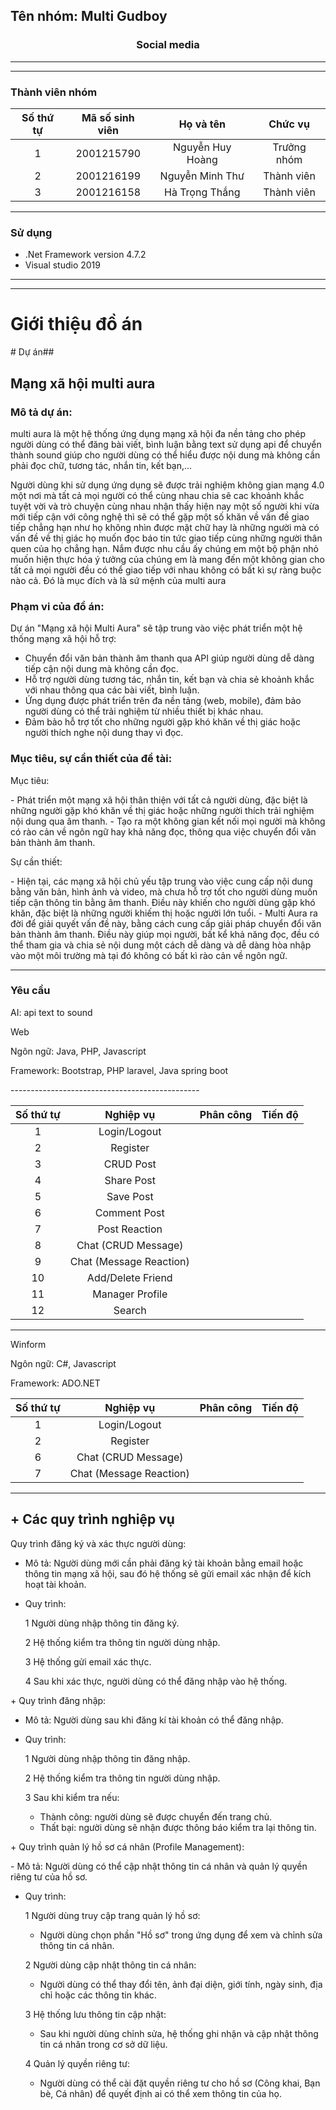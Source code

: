<h2>Tên nhóm: Multi Gudboy</h2>
<h3 style="text-align:center">Social media</h3>

-----------------------------------------------
-----------------------------------------------

<h3>Thành viên nhóm</h3>

| Số thứ tự | Mã số sinh viên  | Họ và tên  | Chức vụ |
|:---------:|:------------:|:---------------:|:-----:|
| 1 | 2001215790  | Nguyễn Huy Hoàng | Trưởng nhóm  |
| 2 | 2001216199  | Nguyễn Minh Thư | Thành viên  |
| 3 | 2001216158  | Hà Trọng Thắng | Thành viên  |

-----------------------------------------------
### Sử dụng 
 - .Net Framework version 4.7.2
 - Visual studio 2019
-----------------------------------------------
-----------------------------------------------
<h1>Giới thiệu đồ án</h1>
# Dự án##

<h2>Mạng xã hội multi aura</h2>

<h3>Mô tả dự án: </h3>
<p>multi aura là một hệ thống ứng dụng mạng xã hội đa nền tảng cho phép người dùng có thể đăng bài viết, bình luận bằng text sử dụng api để chuyển thành sound giúp cho người dùng có thể hiểu được nội dung mà không cần phải đọc chữ, tương tác, nhắn tin, kết bạn,...</p>

<p>Người dùng khi sử dụng ứng dụng sẽ được trải nghiệm không gian mạng 4.0 một nơi mà tất cả mọi người có thể cùng nhau chia sẽ cac khoảnh khắc tuyệt vời và trò chuyện cùng nhau nhận thấy hiện nay một số người khi vừa mới tiếp cận với công nghệ thì sẽ có thể gặp một số khăn về vấn đề giao tiếp chẳng hạn như họ không nhìn được mặt chữ hay là những người mà có vấn đề về thị giác họ muốn đọc báo tin tức giao tiếp cùng những người thân quen của họ chẳng hạn. Nắm được nhu cầu ấy chúng em một bộ phận nhỏ muốn hiện thực hóa ý tưởng của chúng em là mang đến một không gian cho tất cả mọi người đều có thể giao tiếp với nhau không có bất kì sự ràng buộc nào cả. Đó là mục đích và là sứ mệnh của multi aura</p>

<h3>Phạm vi của đồ án:</h3>
<p>Dự án "Mạng xã hội Multi Aura" sẽ tập trung vào việc phát triển một hệ thống mạng xã hội hỗ trợ:</p>

- Chuyển đổi văn bản thành âm thanh qua API giúp người dùng dễ dàng tiếp cận nội dung mà không cần đọc.
- Hỗ trợ người dùng tương tác, nhắn tin, kết bạn và chia sẻ khoảnh khắc với nhau thông qua các bài viết, bình luận.
- Ứng dụng được phát triển trên đa nền tảng (web, mobile), đảm bảo người dùng có thể trải nghiệm từ nhiều thiết bị khác nhau.
- Đảm bảo hỗ trợ tốt cho những người gặp khó khăn về thị giác hoặc người thích nghe nội dung thay vì đọc.
  
<h3>Mục tiêu, sự cần thiết của đề tài:</h3>

<p>Mục tiêu:</p>
- Phát triển một mạng xã hội thân thiện với tất cả người dùng, đặc biệt là những người gặp khó khăn về thị giác hoặc những người thích trải nghiệm nội dung qua âm thanh.
- Tạo ra một không gian kết nối mọi người mà không có rào cản về ngôn ngữ hay khả năng đọc, thông qua việc chuyển đổi văn bản thành âm thanh.

<p>Sự cần thiết:</p>
- Hiện tại, các mạng xã hội chủ yếu tập trung vào việc cung cấp nội dung bằng văn bản, hình ảnh và video, mà chưa hỗ trợ tốt cho người dùng muốn tiếp cận thông tin bằng âm thanh. Điều này khiến cho người dùng gặp khó khăn, đặc biệt là những người khiếm thị hoặc người lớn tuổi.
- Multi Aura ra đời để giải quyết vấn đề này, bằng cách cung cấp giải pháp chuyển đổi văn bản thành âm thanh. Điều này giúp mọi người, bất kể khả năng đọc, đều có thể tham gia và chia sẻ nội dung một cách dễ dàng và dễ dàng hòa nhập vào một môi trường mà tại đó không có bất kì rào cản về ngôn ngữ.

-----------------------------------------------

### Yêu cầu 
<p>AI: api text to sound</p>
<p>Web</p>
<p>Ngôn ngữ: Java, PHP, Javascript</p>
<p>Framework: Bootstrap,  PHP laravel, Java spring boot</p>
-----------------------------------------------

| Số thứ tự | Nghiệp vụ  | Phân công  | Tiến độ |
|:---------:|:------------:|:---------------:|:-----:|
| 1 | Login/Logout  |  | |
| 2 | Register  | | |
| 3 | CRUD Post  | |  |
| 4 | Share Post  | | |
| 5 | Save Post  | | |
| 6 | Comment Post  | |  |
| 7 | Post Reaction | | |
| 8 | Chat (CRUD Message) | |  |
| 9 | Chat (Message Reaction)  ||  |
| 10 | Add/Delete Friend  ||  |
| 11 | Manager Profile  ||  |
| 12 | Search  ||  |



-----------------------------------------------
<p>Winform</p>
<p>Ngôn ngữ: C#, Javascript</p>
<p>Framework: ADO.NET</p>

| Số thứ tự | Nghiệp vụ  | Phân công  | Tiến độ |
|:---------:|:------------:|:---------------:|:-----:|
| 1 | Login/Logout  |  |   |
| 2 | Register  | | |
| 6 | Chat (CRUD Message)  ||  |
| 7 | Chat (Message Reaction) || |


-------------------------------------------------

<h2>+ Các quy trình nghiệp vụ</h2>

<p>Quy trình đăng ký và xác thực người dùng:</p>

- Mô tả: Người dùng mới cần phải đăng ký tài khoản bằng email hoặc thông tin mạng xã hội, sau đó hệ thống sẽ gửi email xác nhận để kích hoạt tài khoản.
- Quy trình:
  
  1 Người dùng nhập thông tin đăng ký.
    
  2 Hệ thống kiểm tra thông tin người dùng nhập. 
  
  3 Hệ thống gửi email xác thực. 
  
  4 Sau khi xác thực, người dùng có thể đăng nhập vào hệ thống.

<p>+ Quy trình đăng nhập:</p>

- Mô tả: Người dùng sau khi đăng kí tài khoản có thể đăng nhập.
- Quy trình:
  
  1 Người dùng nhập thông tin đăng nhập.
  
  2 Hệ thống kiểm tra thông tin người dùng nhập.
  
  3 Sau khi kiểm tra nếu:
    - Thành công: người dùng sẽ được chuyển đến trang chủ.
    - Thất bại: người dùng sẽ nhận được thông báo kiểm tra lại thông tin.

<p>+ Quy trình quản lý hồ sơ cá nhân (Profile Management):</p>
- Mô tả: Người dùng có thể cập nhật thông tin cá nhân và quản lý quyền riêng tư của hồ sơ.

- Quy trình:

  1 Người dùng truy cập trang quản lý hồ sơ:

   - Người dùng chọn phần "Hồ sơ" trong ứng dụng để xem và chỉnh sửa thông tin cá nhân.
     
  2 Người dùng cập nhật thông tin cá nhân:

   - Người dùng có thể thay đổi tên, ảnh đại diện, giới tính, ngày sinh, địa chỉ hoặc các thông tin khác.
     
  3 Hệ thống lưu thông tin cập nhật:

   - Sau khi người dùng chỉnh sửa, hệ thống ghi nhận và cập nhật thông tin cá nhân trong cơ sở dữ liệu.
     
  4 Quản lý quyền riêng tư:

   - Người dùng có thể cài đặt quyền riêng tư cho hồ sơ (Công khai, Bạn bè, Cá nhân) để quyết định ai có thể xem thông tin của họ.


